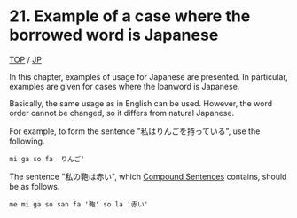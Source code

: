 # 21. Example of a case where the borrowed word is Japanese

[TOP](../../readme.md)
/
[JP](../jp/JP.md)

In this chapter, examples of usage for Japanese are presented.
In particular, examples are given for cases where the loanword is Japanese.

Basically, the same usage as in English can be used.
However, the word order cannot be changed, so it differs from natural Japanese.

For example, to form the sentence "私はりんごを持っている", use the following.

```SFGPL
mi ga so fa 'りんご'
```

The sentence "私の鞄は赤い", which [Compound Sentences](CompoundSentences.md) contains, should be as follows.

```SFGPL
me mi ga so san fa '鞄' so la '赤い'
```
